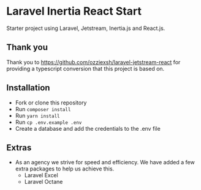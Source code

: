 # Laravel Inertia React Start
Starter project using Laravel, Jetstream, Inertia.js and React.js.

## Thank you
Thank you to https://github.com/ozziexsh/laravel-jetstream-react for providing a typescript conversion that this project is based on.

## Installation
 - Fork or clone this repository
 - Run `composer install`
 - Run `yarn install`
 - Run `cp .env.example .env`
 - Create a database and add the credentials to the .env file

## Extras
 - As an agency we strive for speed and efficiency. We have added a few extra packages to help us achieve this.
    - Laravel Excel
    - Laravel Octane
